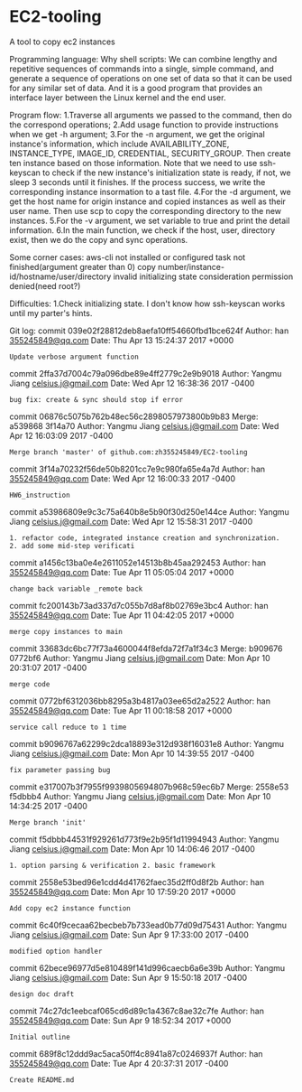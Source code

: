 # EC2-tooling
A tool to copy ec2 instances

Programming language: Why shell scripts:
We can combine lengthy and repetitive sequences of commands into a single, simple command, and generate a sequence of operations on one set of data so that it can be used for any similar set of data. And it is a good program that provides an interface layer between the Linux kernel and the end user.

Program flow:
1.Traverse all arguments we passed to the command, then do the correspond operations;
2.Add usage function to provide instructions when we get -h argument;
3.For the -n argument, we get the original instance's information, which include AVAILABILITY_ZONE, INSTANCE_TYPE, IMAGE_ID, CREDENTIAL, SECURITY_GROUP. Then create ten instance based on those information. Note that we need to use ssh-keyscan to check if the new instance's initialization state is ready, if not, we sleep 3 seconds until it finishes. If the process success, we write the corresponding instance insormation to a tast file.
4.For the -d argument, we get the host name for origin instance and copied instances as well as their user name. Then use scp to copy the corresponding directory to the new instances.
5.For the -v argument, we set variable to true and print the detail information.
6.In the main function, we check if the host, user, directory exist, then we do the copy and sync operations.

Some corner cases:
aws-cli not installed or configured
task not finished(argument greater than 0)
copy number/instance-id/hostname/user/directory invalid
initializing state consideration
permission denied(need root?)

Difficulties:
1.Check initializing state. I don't know how ssh-keyscan works until my parter's hints.

Git log:
commit 039e02f28812deb8aefa10ff54660fbd1bce624f
Author: han <355245849@qq.com>
Date:   Thu Apr 13 15:24:37 2017 +0000

    Update verbose argument function

commit 2ffa37d7004c79a096dbe89e4ff2779c2e9b9018
Author: Yangmu Jiang <celsius.j@gmail.com>
Date:   Wed Apr 12 16:38:36 2017 -0400

    bug fix: create & sync should stop if error

commit 06876c5075b762b48ec56c2898057973800b9b83
Merge: a539868 3f14a70
Author: Yangmu Jiang <celsius.j@gmail.com>
Date:   Wed Apr 12 16:03:09 2017 -0400

    Merge branch 'master' of github.com:zh355245849/EC2-tooling

commit 3f14a70232f56de50b8201cc7e9c980fa65e4a7d
Author: han <355245849@qq.com>
Date:   Wed Apr 12 16:00:33 2017 -0400

    HW6_instruction

commit a53986809e9c3c75a640b8e5b90f30d250e144ce
Author: Yangmu Jiang <celsius.j@gmail.com>
Date:   Wed Apr 12 15:58:31 2017 -0400

    1. refactor code, integrated instance creation and synchronization.  2. add some mid-step verificati

commit a1456c13ba0e4e2611052e14513b8b45aa292453
Author: han <355245849@qq.com>
Date:   Tue Apr 11 05:05:04 2017 +0000

    change back variable _remote back

commit fc200143b73ad337d7c055b7d8af8b02769e3bc4
Author: han <355245849@qq.com>
Date:   Tue Apr 11 04:42:05 2017 +0000

    merge copy instances to main

commit 33683dc6bc77f73a4600044f8efda72f7a1f34c3
Merge: b909676 0772bf6
Author: Yangmu Jiang <celsius.j@gmail.com>
Date:   Mon Apr 10 20:31:07 2017 -0400

    merge code

commit 0772bf6312036bb8295a3b4817a03ee65d2a2522
Author: han <355245849@qq.com>
Date:   Tue Apr 11 00:18:58 2017 +0000

    service call reduce to 1 time

commit b9096767a62299c2dca18893e312d938f16031e8
Author: Yangmu Jiang <celsius.j@gmail.com>
Date:   Mon Apr 10 14:39:55 2017 -0400

    fix parameter passing bug

commit e317007b3f7955f9939805694807b968c59ec6b7
Merge: 2558e53 f5dbbb4
Author: Yangmu Jiang <celsius.j@gmail.com>
Date:   Mon Apr 10 14:34:25 2017 -0400

    Merge branch 'init'

commit f5dbbb44531f929261d773f9e2b95f1d11994943
Author: Yangmu Jiang <celsius.j@gmail.com>
Date:   Mon Apr 10 14:06:46 2017 -0400

    1. option parsing & verification 2. basic framework

commit 2558e53bed96e1cdd4d41762faec35d2ff0d8f2b
Author: han <355245849@qq.com>
Date:   Mon Apr 10 17:59:20 2017 +0000

    Add copy ec2 instance function

commit 6c40f9cecaa62becbeb7b733ead0b77d09d75431
Author: Yangmu Jiang <celsius.j@gmail.com>
Date:   Sun Apr 9 17:33:00 2017 -0400

    modified option handler

commit 62bece96977d5e810489f141d996caecb6a6e39b
Author: Yangmu Jiang <celsius.j@gmail.com>
Date:   Sun Apr 9 15:50:18 2017 -0400

    design doc draft

commit 74c27dc1eebcaf065cd6d89c1a4367c8ae32c7fe
Author: han <355245849@qq.com>
Date:   Sun Apr 9 18:52:34 2017 +0000

    Initial outline

commit 689f8c12ddd9ac5aca50ff4c8941a87c0246937f
Author: han <355245849@qq.com>
Date:   Tue Apr 4 20:37:31 2017 -0400

    Create README.md








